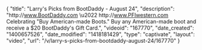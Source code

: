 {
    "title": "Larry's Picks from BootDaddy - August 24",
    "description": "http:\/\/www.BootDaddy.com \u2022 http:\/\/www.PFIwestern.com Celebrating \"Buy American-made Boots.\" Buy any American-made boot and receive a $20 BootDaddy's Gift Card.",
    "videoid": "167770",
    "date_created": "1400657526",
    "date_modified": "1418181429",
    "type": "captivate",
    "layout": "video",
    "url": "\/v\/larry-s-picks-from-bootdaddy-august-24\/167770"
}